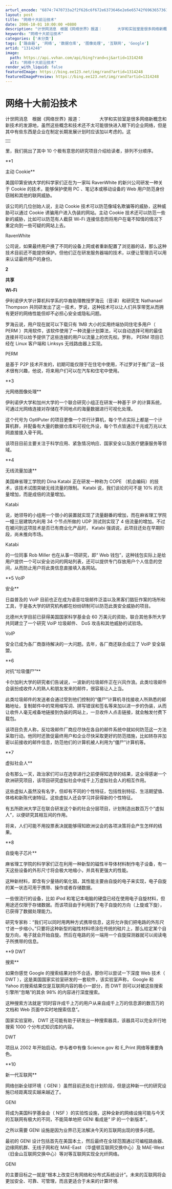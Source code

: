 ```yaml
---
arturl_encode: "6874:7470733a2f2f626c6f672e6373646e2e6e65742f6963657361:6d2f61727469636c652f64657461696c732f31333134323438"
layout: post
title: "网络十大前沿技术"
date: 2006-10-01 10:00:00 +0800
description: "计世网消息　根据《网络世界》报道：　　　　大学和实验室是很多网络新概念和新技术的发源地，虽然这些概念"
keywords: "网络十大前沿技术"
categories: ['未分类']
tags: ['路由器', '网络', '数据仓库', '图像处理', '互联网', 'Google']
artid: "1314248"
image:
  path: https://api.vvhan.com/api/bing?rand=sj&artid=1314248
  alt: "网络十大前沿技术"
render_with_liquid: false
featuredImage: https://bing.ee123.net/img/rand?artid=1314248
featuredImagePreview: https://bing.ee123.net/img/rand?artid=1314248
---
```


# 网络十大前沿技术

计世网消息　根据《网络世界》报道：　　　　大学和实验室是很多网络新概念和新技术的发源地，虽然这些概念和技术还不太可能很快进入眼下的企业网络，但是其中有些东西是企业在制定长期发展计划时应该加以考虑的。这

|  |
| --- |
| <script src="http://ad.ccw.com.cn/adshow.asp?positionID=39&js=1&innerJs=1" language="JavaScript1.1" type="text/javascript"></script> |

里，我们挑出了其中
10
个极有意思的研究项目介绍给读者，排列不分顺序。


**1

主动
Cookie**

美国印第安纳大学的科学家们正在为一家叫
RavenWhite
的新兴公司研发一种关于
Cookie
的技术，能够保护使用
PC
、笔记本或移动设备的
Web
用户防范身份窃贼和其他的联网威胁。

该公司的几位创始人说，主动
Cookie
技术可以防范像域名欺骗等的威胁，这种威胁可以通过
Cookie
诱骗用户进入伪装的网站。主动
Cookie
技术还可以防范一些新的威胁，比如可以防范有人截获
Wi-Fi
连接信息而将用户在毫不知情的情况下重定向到一些可疑的网站上去。

RavenWhite

公司说，如果最终用户换了不同的设备上网或者重新配置了浏览器的话，那么这种技术目前还不能提供保护。但他们正在研发服务器端的技术，以便让管理员可以用来认证最终用户的身份。

**2**

**共享**

**Wi-Fi**

伊利诺伊大学计算机科学系的华裔助理教授罗海云（音译）和研究生
Nathanael Thompson
共同研发出了这一技术，罗说，这种技术可以让人们共享带宽从而拥有更好的网络性能但却不必担心安全或隐私问题。

罗海云说，用户现在就可以下载只有
1MB
大小的实用终端协同住宅多用户（
PERM
）共用软件，该软件使用了一种流量计划算法，可以自动选择可用的最佳连接并可以给予提供了这些连接的用户以流量上的优先权。罗称，
PERM
项目已经在
Linux
客户端和
Linksys
无线路由器上实现。

PERM

是基于
P2P
技术开发的，初期可能仅限于在住宅中使用，不过罗对于推广这一技术很有兴趣，他说，将来用户们可以在汽车和住宅中使用。

**3

光网络图像处理**

伊利诺伊大学和加州大学的一个联合研究小组正在研发一种基于
IP
的计算系统，可通过光网络连接对存储在不同地点的海量数据进行可视化处理。

这个代号为
OptIPuter
的项目更像一个并行计算机，每个节点实际上都是一个计算机群，并配备有大量的数据仓库和可视化外设，每个节点皆通过千兆或万兆以太网直接接入骨干网。

该项目目前主要关注于科学应用、紧急情况响应、国家安全以及医疗健康服务等领域。

**4

无线流量加速**

美国麻省理工学院的
Dina Katabi
正在研发一种称为
COPE
（机会编码）的技术，该技术试图突破无线流量的限制。
Katabi
说，我们谈论的可不是
10%
的流量增加，而是成倍的流量增加。

Katabi

说，她领导的小组用一个很小的装置就实现了流量翻番的增加，而在麻省理工学院一幢三层建筑内利用
34
个节点所做的
UDP
测试则实现了
4
倍流量的增加。不过在被问到这项技术是否已有商业化产品时，
Katabi
强调说，此项目还处在早期阶段，尚未推向市场。

Katabi

的一位同事
Rob Miller
也在从事一项研究，即“
Web
钱包”，这种钱包实际上是给用户提供一个可以安全访问的网站列表，还可以提供专门存放用户个人信息的空间，从而防止用户将此类信息直接填入各网站。

**5 VoIP

安全**

日益普及的
VoIP
目前也正在成为语音垃圾邮件泛滥以及黑客们猖狂作案的场所和工具，于是各大学的研究机构都在纷纷研制可以防范此类安全威胁的项目。

北德州大学目前已获得美国国家科学基金会
60
万美元的资助，联合其他多所大学共同建立了一个研究
VoIP
垃圾邮件、
DoS
攻击和其他威胁的试验场。

VoIP

安全已成为各厂商亟待解决的一大问题。去年，各厂商还联合成立了
VoIP
安全联盟。

**6

对抗“垃圾僵尸”**

卡尔加利大学的研究者们告诫说，一波新的垃圾邮件正在兴风作浪。此类垃圾邮件会装扮成收件人的熟人和朋友发来的邮件，很容易让人上当。

此类垃圾邮件的发送者会通过受到他们控制的“僵尸”计算机寻找接收人所熟悉的邮箱地址，复制邮件中的常用缩写词、拼写错误和签名等来加以进一步的伪装，从而让收件人毫无戒备地链接到伪装的网站上，一旦收件人点击链接，就会触发付费下载包。

该项目负责人称，反垃圾邮件厂商应尽快在各自的邮件系统中就如何防范这一方法采取行动。他同时还敦促最终用户和企业尽快采取更好的防范措施，比如转存并加密以前接收的邮件信息，防范他们的计算机被人利用为“僵尸”计算机等。

**7

虚拟社会人**

会有那么一天，政治家们可以在选举进行之前便得知选举的结果，这全得感谢一个欧洲研究项目，该项目研究虚拟社会中成千上万虚拟社会人的相互作用。

这些虚拟人虽然没有名字，但却有不同的个性特征，包括性别特征、生活期望值、体格和新陈代谢特征。这些虚拟人还会学习并获得新的个性特征。

有五所欧洲大学正在联合研发这个新的社会分层项目，计划制造出数百万个“虚拟人”，以便研究其相互间的作用。

将来，人们可能不用投票表决就能够得知欧洲议会的各项决策将会产生怎样的结果。

**8

自旋电子芯片**

麻省理工学院的科学家们正在利用一种新型的磁性半导体材料制作电子设备，有一天这些设备的外形尺寸将会极大地缩小，并具有更强大的性能。

这种新材料，即含有少量铬的氧化铟，其性能主要由自旋的电子来实现，电子自旋的某一状态可用于携带、操作或者存储数据。

一些很流行的设备，比如
iPod
和笔记本电脑的硬盘已经在使用电子自旋材料，但用途还仅限于存储数据。而该项目由于利用到了电子自旋的方向（上旋或下旋），已获得了数据处理能力。

研究专家称：“我们可以同时用两种方式携带信息，这将允许我们把电路的外形尺寸进一步缩小。”只要将这种新型的磁性材料喷涂在传统的硅片上，那么给定某个自旋方向，电子就会开始自旋。然后在电路的另一端用一个自旋探测器就可以阅读电子所携带的信息。

**9 DWT

搜索**

如果你感觉
Google
的搜索结果对你不合适，那你可以尝试一下深度
Web
技术（
DWT
），这是美国国家实验室研发的一套软件，该实验室声称，
Google
和
Yahoo
的搜索结果仅是互联网内容的极小一部分，而
DWT
则可以对被这些搜索引擎所“忽略”的其余
98%
的内容进行深度搜索。

这种搜索方法就是“同时容许成千上万的用户从来自成千上万的信息源的数百万的文档和
Web
页面中实时地搜索信息”。

国家实验室称，
DWT
还可能有助于研发出一种搜索器具，该器具可以完全并行地搜索
1000
个分布式知识库的内容。

DWT

项目从
2002
年开始启动，参与者中有像
Science.gov
和
E\_Print
网络等重要角色。

**10

新一代互联网**

网络创新全球环境（
GENI
）虽然目前还处在计划阶段，但是这种新一代的研究设施已经距离现实越来越近了。

GENI

将成为美国科学基金会（
NSF
）的实验性设施，这种全新的网络设施可能与今天的互联网有极大的不同，不能简单地把
GENI
看成是“
IP
的一个新版本”。

之所以需要
GENI
设施是因为业界已无法解决今天的互联网出现的很多问题。

最初的
GENI
设计包括首先在美国本土，然后最终在全球范围通过可编程路由器、边缘网机群、无线子网和在
MAE-East
（华盛顿互联网交换中心）及
MAE-West
（旧金山互联网交换中心）等对等互联网实现全光纤网络。

GENI

的主要目标之一就是“根本上改变已有网络和分布式系统设计”。未来的互联网将会更加安全、可靠、可管理，而且更适合于未来的计算环境.